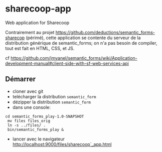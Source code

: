 # sharecoop-app
Web application for Sharecoop

Contrairement au projet
https://github.com/deductions/semantic_forms-sharecop
(périmé),
cette application se contente du serveur de la distribution générique de semantic_forms;
on n'a pas besoin de compiler,
tout est fait en HTML, CSS, et JS.

cf https://github.com/jmvanel/semantic_forms/wiki/Application-development-manual#client-side-with-sf-web-services-api

## Démarrer

- cloner avec git
- telécharger la distribution `semantic_form`
- dézipper la distribution `semantic_form`
- dans une console:
```
cd semantic_forms_play-1.0-SNAPSHOT
 mv files files_orig
 ln -s ../files/ .
 bin/semantic_forms_play &
```
- lancer avec le navigateur
[http://localhost:9000/files/sharecoop`_app.html](http://localhost:9000/files/sharecoop_app.html)

